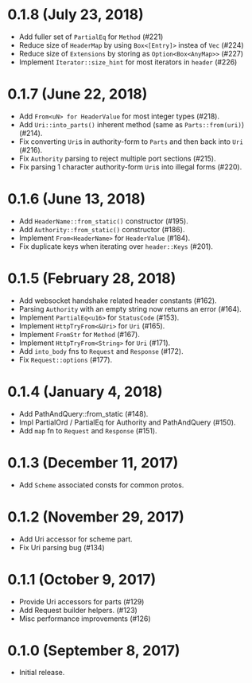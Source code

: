 # 0.1.8 (July 23, 2018)

* Add fuller set of `PartialEq` for `Method` (#221)
* Reduce size of `HeaderMap` by using `Box<[Entry]>` instea of `Vec` (#224)
* Reduce size of `Extensions` by storing as `Option<Box<AnyMap>>` (#227)
* Implement `Iterator::size_hint` for most iterators in `header` (#226)

# 0.1.7 (June 22, 2018)

* Add `From<uN> for HeaderValue` for most integer types (#218).
* Add `Uri::into_parts()` inherent method (same as `Parts::from(uri)`) (#214).
* Fix converting `Uri`s in authority-form to `Parts` and then back into `Uri` (#216).
* Fix `Authority` parsing to reject multiple port sections (#215).
* Fix parsing 1 character authority-form `Uri`s into illegal forms (#220).

# 0.1.6 (June 13, 2018)

* Add `HeaderName::from_static()` constructor (#195).
* Add `Authority::from_static()` constructor (#186).
* Implement `From<HeaderName>` for `HeaderValue` (#184).
* Fix duplicate keys when iterating over `header::Keys` (#201).

# 0.1.5 (February 28, 2018)

* Add websocket handshake related header constants (#162).
* Parsing `Authority` with an empty string now returns an error (#164).
* Implement `PartialEq<u16>` for `StatusCode` (#153).
* Implement `HttpTryFrom<&Uri>` for `Uri` (#165).
* Implement `FromStr` for `Method` (#167).
* Implement `HttpTryFrom<String>` for `Uri` (#171).
* Add `into_body` fns to `Request` and `Response` (#172).
* Fix `Request::options` (#177).

# 0.1.4 (January 4, 2018)

* Add PathAndQuery::from_static (#148).
* Impl PartialOrd / PartialEq for Authority and PathAndQuery (#150).
* Add `map` fn to `Request` and `Response` (#151).

# 0.1.3 (December 11, 2017)

* Add `Scheme` associated consts for common protos.

# 0.1.2 (November 29, 2017)

* Add Uri accessor for scheme part.
* Fix Uri parsing bug (#134)

# 0.1.1 (October 9, 2017)

* Provide Uri accessors for parts (#129)
* Add Request builder helpers. (#123)
* Misc performance improvements (#126)

# 0.1.0 (September 8, 2017)

* Initial release.

